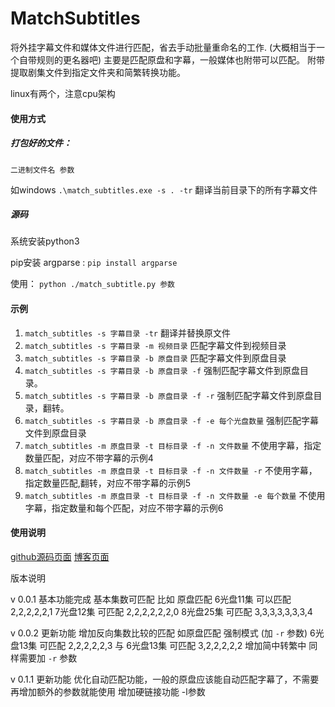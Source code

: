 # MatchSubtitles

将外挂字幕文件和媒体文件进行匹配，省去手动批量重命名的工作.
(大概相当于一个自带规则的更名器吧)
主要是匹配原盘和字幕，一般媒体也附带可以匹配。
附带提取剧集文件到指定文件夹和简繁转换功能。

linux有两个，注意cpu架构

#### 使用方式
##### 打包好的文件：

`二进制文件名 参数`

如windows  `.\match_subtitles.exe -s . -tr`  翻译当前目录下的所有字幕文件

##### 源码

系统安装python3

pip安装 argparse : `pip install argparse`

使用： `python ./match_subtitle.py 参数`

#### 示例

1. `match_subtitles -s 字幕目录 -tr` 翻译并替换原文件
2. `match_subtitles -s 字幕目录 -m 视频目录` 匹配字幕文件到视频目录
3. `match_subtitles -s 字幕目录 -b 原盘目录` 匹配字幕文件到原盘目录
4. `match_subtitles -s 字幕目录 -b 原盘目录 -f` 强制匹配字幕文件到原盘目录。
5. `match_subtitles -s 字幕目录 -b 原盘目录 -f -r` 强制匹配字幕文件到原盘目录，翻转。
6. `match_subtitles -s 字幕目录 -b 原盘目录 -f -e 每个光盘数量` 强制匹配字幕文件到原盘目录
7. `match_subtitles -m 原盘目录 -t 目标目录 -f -n 文件数量` 不使用字幕，指定数量匹配，对应不带字幕的示例4
8. `match_subtitles -m 原盘目录 -t 目标目录 -f -n 文件数量 -r` 不使用字幕，指定数量匹配,翻转，对应不带字幕的示例5
9. `match_subtitles -m 原盘目录 -t 目标目录 -f -n 文件数量 -e 每个数量` 不使用字幕，指定数量和每个匹配，对应不带字幕的示例6

#### 使用说明 
[github源码页面](https://github.com/formatjn2019/myblog/blob/main/docs/%E5%B0%8F%E7%A8%8B%E5%BA%8F/%E5%AD%97%E5%B9%95%E5%8C%B9%E9%85%8D%E5%B0%8F%E7%A8%8B%E5%BA%8F.md)
[博客页面](http://blog.zuixue.site/%E5%B0%8F%E7%A8%8B%E5%BA%8F/%E5%AD%97%E5%B9%95%E5%8C%B9%E9%85%8D%E5%B0%8F%E7%A8%8B%E5%BA%8F.html)



版本说明

v 0.0.1 基本功能完成
基本集数可匹配
比如 原盘匹配
6光盘11集 可以匹配 2,2,2,2,2,1
7光盘12集 可匹配 2,2,2,2,2,2,0
8光盘25集 可匹配 3,3,3,3,3,3,3,4

v 0.0.2 更新功能
增加反向集数比较的匹配
如原盘匹配 强制模式 (加 `-r` 参数)
6光盘13集 可匹配 2,2,2,2,2,3 与 6光盘13集 可匹配 3,2,2,2,2,2
增加简中转繁中 同样需要加 `-r` 参数


v 0.1.1 更新功能
优化自动匹配功能，一般的原盘应该能自动匹配字幕了，不需要再增加额外的参数就能使用
增加硬链接功能 -l参数

